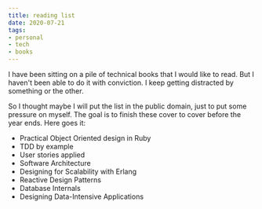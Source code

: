 ```yaml
---
title: reading list
date: 2020-07-21
tags:
- personal
- tech
- books
---
```


I have been sitting on a pile of technical books that I would like to read. But I haven't been able to do it with conviction. I keep getting distracted by something or the other.

So I thought maybe I will put the list in the public domain, just to put some pressure on myself. The goal is to finish these cover to cover before the year ends. Here goes it:

- Practical Object Oriented design in Ruby
- TDD by example
- User stories applied
- Software Architecture
- Designing for Scalability with Erlang
- Reactive Design Patterns
- Database Internals
- Designing Data-Intensive Applications
